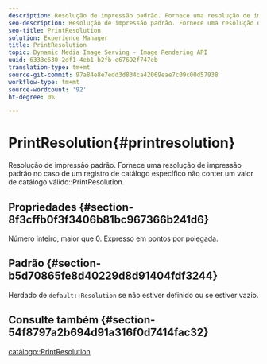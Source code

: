 ```yaml
---
description: Resolução de impressão padrão. Fornece uma resolução de impressão padrão no caso de um registro de catálogo específico não conter um valor PrintResolution de catálogo válido.
seo-description: Resolução de impressão padrão. Fornece uma resolução de impressão padrão no caso de um registro de catálogo específico não conter um valor PrintResolution de catálogo válido.
seo-title: PrintResolution
solution: Experience Manager
title: PrintResolution
topic: Dynamic Media Image Serving - Image Rendering API
uuid: 6333c630-2df1-4eb1-b2fb-e67692f747eb
translation-type: tm+mt
source-git-commit: 97a84e8e7edd3d834ca42069eae7c09c00d57938
workflow-type: tm+mt
source-wordcount: '92'
ht-degree: 0%

---
```



# PrintResolution{#printresolution}

Resolução de impressão padrão. Fornece uma resolução de impressão padrão no caso de um registro de catálogo específico não conter um valor de catálogo válido::PrintResolution.

## Propriedades {#section-8f3cffb0f3f3406b81bc967366b241d6}

Número inteiro, maior que 0. Expresso em pontos por polegada.

## Padrão {#section-b5d70865fe8d40229d8d91404fdf3244}

Herdado de `default::Resolution` se não estiver definido ou se estiver vazio.

## Consulte também {#section-54f8797a2b694d91a316f0d7414fac32}

[catálogo::PrintResolution](../../../../../is-api/image-catalog/image-serving-api-ref/c-image-catalog-reference/c-image-svg-data-reference/c-image-data-reference/r-printresolution-cat.md#reference-4ebb2e136995470b84b7c5e10cb8e5f5)

